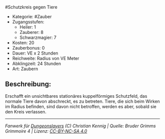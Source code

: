 #Schutzkreis gegen Tiere  
- Kategorie: #Zauber  
- Zugangsstufen:  
  - Heiler: 1  
  - Zauberer: 8  
  - Schwarzmagier: 7  
- Kosten: 20  
- Zauberbonus: 0  
- Dauer: VE x 2 Stunden  
- Reichweite: Radius von VE Meter  
- Abklingzeit: 24 Stunden  
- Art: Zaubern     

## Beschreibung:
Erschafft ein unsichtbares stationäres kuppelförmiges Schutzfeld, das normale Tiere davon abschreckt, es zu betreten. Tiere, die sich beim Wirken im Radius befinden, sind davon nicht betroffen, werden es aber, sobald sie den Kreis verlassen.


___
*Fanwerk für [Dungeonslayers](https://www.dungeonslayers.net/) (C) Christian Kennig | Quelle: Bruder Grimms Grimmoire 4 | Lizenz: [CC-BY-NC-SA 4.0](https://creativecommons.org/licenses/by-nc-sa/4.0/deed.de)*